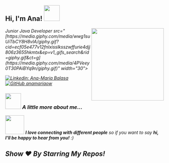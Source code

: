 <h2> Hi, I'm Ana! <img src="https://media.giphy.com/media/IzL0gtAuERKuESGN1t/giphy.gif" width="50"></h2>
<img align='right' src="https://media.giphy.com/media/kje0rsDyVEMEzQLPol/giphy.gif" width="230">
<p><em>Junior Java Developer src="[https://media.giphy.com/media/wwg1suUiTbCY8H8vIA/giphy.gif?cid=ecf05e477v12fnlxisslksszwffurie4djj806z3655hkmtx&ep=v1_gifs_search&rid=giphy.gif&ct=g](https://media.giphy.com/media/4PVeey0T30PAiBYq9n/giphy.gif)" width="30"></br>

[![Linkedin: Ana-Maria Balasa](https://img.shields.io/badge/-Ana-Maria-Balasa-blue?style=flat-square&logo=Linkedin&logoColor=white&link=https://www.linkedin.com/in/anamaria-balasa/)](https://www.linkedin.com/in/anamaria-balasa/)
[![GitHub anamariaow](https://img.shields.io/github/followers/thaiane?label=follow&style=social)](https://github.com/anamariaow)


### <img src="https://media.giphy.com/media/fRg1SwUD8Nr0EWI75x/giphy.gif" width="50"> A little more about me...  



<img src="https://media.giphy.com/media/v1.Y2lkPTc5MGI3NjExZDZvcWM2ZTc0cHdrMjU4bWVkdXpvbzZwMjBsenVwZDNpc2I0YnZxNCZlcD12MV9zdGlja2Vyc19zZWFyY2gmY3Q9cw/S8qzKgooCxZikuVbtS/giphy.gif" width="60"> <em><b>I love connecting with different people</b> so if you want to say <b>hi, I'll be happy to hear from you!</b> :)</em>


## Show ❤️ By Starring My Repos!
